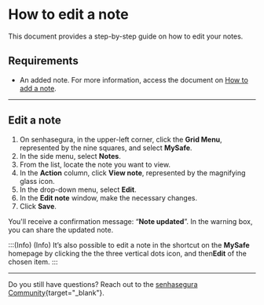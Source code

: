 # How to edit a note

This document provides a step-by-step guide on how to edit your notes.


## Requirements

* An added note. For more information, access the document on [How to add a note](/v3-33/docs/mysafe-notes-add).
***
## Edit a note

1. On senhasegura, in the upper-left corner, click the **Grid Menu**, represented by the nine squares, and select **MySafe**.
2. In the side menu, select **Notes**. 
3. From the list, locate the note you want to view.
4. In the **Action** column, click **View note**, represented by the magnifying glass icon.
5. In the drop-down menu, select **Edit**.
6. In the **Edit note** window, make the necessary changes.
  7. Click **Save**.

You'll receive a confirmation message: “**Note updated**”. In the warning box, you can share the updated note.

:::(Info) (Info)
It’s also possible to edit a note in the shortcut on the **MySafe** homepage by clicking  the the three vertical dots icon, and then**Edit** of the chosen item.
:::
***


Do you still have questions? Reach out to the [senhasegura Community](https://community.senhasegura.io/){target="_blank"}.